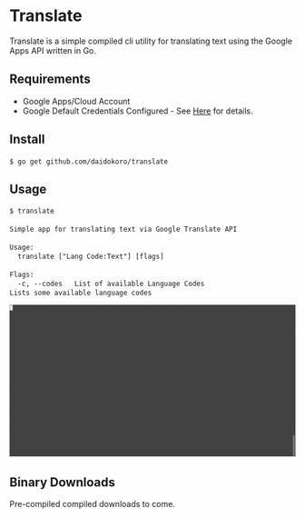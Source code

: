 # Translate

Translate is a simple compiled cli utility for translating text using the Google Apps API written in Go.

## Requirements

- Google Apps/Cloud Account
- Google Default Credentials Configured - See [Here](https://developers.google.com/identity/protocols/application-default-credentials) for details.


## Install
    $ go get github.com/daidokoro/translate


## Usage

```
$ translate

Simple app for translating text via Google Translate API

Usage:
  translate ["Lang Code:Text"] [flags]

Flags:
  -c, --codes   List of available Language Codes                   Lists some available language codes
```


![Alt text](demo.gif?raw=true "Demo")


## Binary Downloads

Pre-compiled compiled downloads to come.

